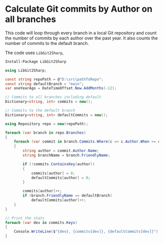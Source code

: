 # Calculate Git commits by Author on all branches

This code will loop through every branch in a local Git repository and count the number of commits by each author over the past year. It also counts the number of commits to the default branch.

The code uses `LibGit2Sharp`,

```sh
Install-Package LibGit2Sharp
```

```csharp
using LibGit2Sharp;

const string repoPath = @"D:\src\pathToRepo";
const string defaultBranch = "main";
var oneYearAgo = DateTimeOffset.Now.AddMonths(-12);

// Commits to all branches including default
Dictionary<string, int> commits = new();

// Commits to the default branch
Dictionary<string, int> defaultCommits = new();

using Repository repo = new(repoPath);

foreach (var branch in repo.Branches)
{
    foreach (var commit in branch.Commits.Where(c => c.Author.When >= oneYearAgo))
    {
        string author = commit.Author.Name;
        string branchName = branch.FriendlyName;

        if (!commits.ContainsKey(author))
        {
            commits[author] = 0;
            defaultCommits[author] = 0;
        }

        commits[author]++;
        if (branch.FriendlyName == defaultBranch)
            defaultCommits[author]++;
    }
}

// Print the stats
foreach (var dev in commits.Keys)
{
    Console.WriteLine($"{dev}, {commits[dev]}, {defaultCommits[dev]}");
}
```
